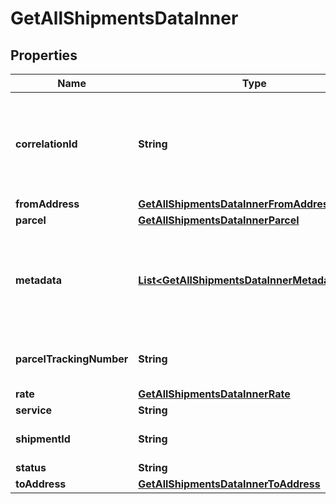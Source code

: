 

# GetAllShipmentsDataInner


## Properties

| Name | Type | Description | Notes |
|------------ | ------------- | ------------- | -------------|
|**correlationId** | **String** | This is a GUID (globally unique identifier) that&#39;s automatically generated for every request that the webserver receives. |  [optional] |
|**fromAddress** | [**GetAllShipmentsDataInnerFromAddress**](GetAllShipmentsDataInnerFromAddress.md) |  |  [optional] |
|**parcel** | [**GetAllShipmentsDataInnerParcel**](GetAllShipmentsDataInnerParcel.md) |  |  [optional] |
|**metadata** | [**List&lt;GetAllShipmentsDataInnerMetadataInner&gt;**](GetAllShipmentsDataInnerMetadataInner.md) | Additional metadata that needs to be stored for this shipment can be added here. For now, &#x60;costAccountName&#x60; is supported. |  [optional] |
|**parcelTrackingNumber** | **String** | The Tracking number given to the Parcel for tracking purpose. |  [optional] |
|**rate** | [**GetAllShipmentsDataInnerRate**](GetAllShipmentsDataInnerRate.md) |  |  [optional] |
|**service** | **String** |  |  [optional] |
|**shipmentId** | **String** | A unique identifier associated with the Shipment. |  [optional] |
|**status** | **String** |  |  [optional] |
|**toAddress** | [**GetAllShipmentsDataInnerToAddress**](GetAllShipmentsDataInnerToAddress.md) |  |  [optional] |



